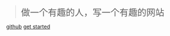> <font size="5">做一个有趣的人，写一个有趣的网站</font>

[github](https://github.com/Chalice-G/inspire)
[get started](/README.md)

